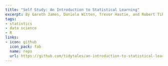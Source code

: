 ```yaml
---
title: "Self Study: An Introduction to Statistical Learning"
excerpt: By Gareth James, Daniela Witten, Trevor Hastie, and Robert Tibshirani
tags:
- statistics
- data science
- R
links:
- icon: github
  icon_pack: fab
  name: repo
  url: https://github.com/tidytales/an-introduction-to-statistical-learning
---
```

